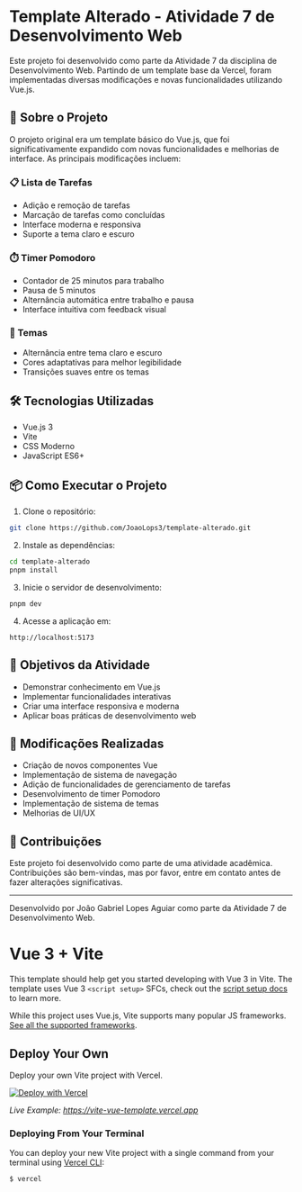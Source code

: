 # Template Alterado - Atividade 7 de Desenvolvimento Web

Este projeto foi desenvolvido como parte da Atividade 7 da disciplina de Desenvolvimento Web. Partindo de um template base da Vercel, foram implementadas diversas modificações e novas funcionalidades utilizando Vue.js.

## 🚀 Sobre o Projeto

O projeto original era um template básico do Vue.js, que foi significativamente expandido com novas funcionalidades e melhorias de interface. As principais modificações incluem:

### 📋 Lista de Tarefas

- Adição e remoção de tarefas
- Marcação de tarefas como concluídas
- Interface moderna e responsiva
- Suporte a tema claro e escuro

### ⏱️ Timer Pomodoro

- Contador de 25 minutos para trabalho
- Pausa de 5 minutos
- Alternância automática entre trabalho e pausa
- Interface intuitiva com feedback visual

### 🎨 Temas

- Alternância entre tema claro e escuro
- Cores adaptativas para melhor legibilidade
- Transições suaves entre os temas

## 🛠️ Tecnologias Utilizadas

- Vue.js 3
- Vite
- CSS Moderno
- JavaScript ES6+

## 📦 Como Executar o Projeto

1. Clone o repositório:

```bash
git clone https://github.com/JoaoLops3/template-alterado.git
```

2. Instale as dependências:

```bash
cd template-alterado
pnpm install
```

3. Inicie o servidor de desenvolvimento:

```bash
pnpm dev
```

4. Acesse a aplicação em:

```
http://localhost:5173
```

## 🎯 Objetivos da Atividade

- Demonstrar conhecimento em Vue.js
- Implementar funcionalidades interativas
- Criar uma interface responsiva e moderna
- Aplicar boas práticas de desenvolvimento web

## 📝 Modificações Realizadas

- Criação de novos componentes Vue
- Implementação de sistema de navegação
- Adição de funcionalidades de gerenciamento de tarefas
- Desenvolvimento de timer Pomodoro
- Implementação de sistema de temas
- Melhorias de UI/UX

## 🤝 Contribuições

Este projeto foi desenvolvido como parte de uma atividade acadêmica. Contribuições são bem-vindas, mas por favor, entre em contato antes de fazer alterações significativas.

---

Desenvolvido por João Gabriel Lopes Aguiar como parte da Atividade 7 de Desenvolvimento Web.

# Vue 3 + Vite

This template should help get you started developing with Vue 3 in Vite. The template uses Vue 3 `<script setup>` SFCs, check out the [script setup docs](https://v3.vuejs.org/api/sfc-script-setup.html#sfc-script-setup) to learn more.

While this project uses Vue.js, Vite supports many popular JS frameworks. [See all the supported frameworks](https://vitejs.dev/guide/#scaffolding-your-first-vite-project).

## Deploy Your Own

Deploy your own Vite project with Vercel.

[![Deploy with Vercel](https://vercel.com/button)](<[https://vercel.com/new/clone?repository-url=https://github.com/vercel/examples/tree/main/framework-boilerplates/vite&template=vite](https://vercel.com/new/clone?demo-description=Vite%2FVue.js%20site%20that%20can%20be%20deployed%20to%20Vercel&demo-image=%2F%2Fimages.ctfassets.net%2Fe5382hct74si%2F2T4BUF3mEBKPJF3jcjU6nS%2F0d4a02e7c48091d13814a4ab513e8734%2FScreen_Shot_2022-04-13_at_10.05.56_PM.png&demo-title=Vite%20-%20Vue&demo-url=https%3A%2F%2Fvite-vue-template.vercel.app%2F&from=templates&project-name=Vite%20-%20Vue&repository-name=vite-vue&repository-url=https%3A%2F%2Fgithub.com%2Fvercel%2Fvercel%2Ftree%2Fmain%2Fexamples%2Fvite&skippable-integrations=1)>)

_Live Example: https://vite-vue-template.vercel.app_

### Deploying From Your Terminal

You can deploy your new Vite project with a single command from your terminal using [Vercel CLI](https://vercel.com/download):

```shell
$ vercel
```
